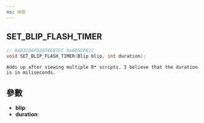 ```yaml
---
ns: HUD
---
```

## SET_BLIP_FLASH_TIMER

```c
// 0xD3CD6FD297AE87CC 0x8D5DF611
void SET_BLIP_FLASH_TIMER(Blip blip, int duration);
```

```
Adds up after viewing multiple R* scripts. I believe that the duration is in miliseconds.  
```

## 參數
* **blip**: 
* **duration**: 

